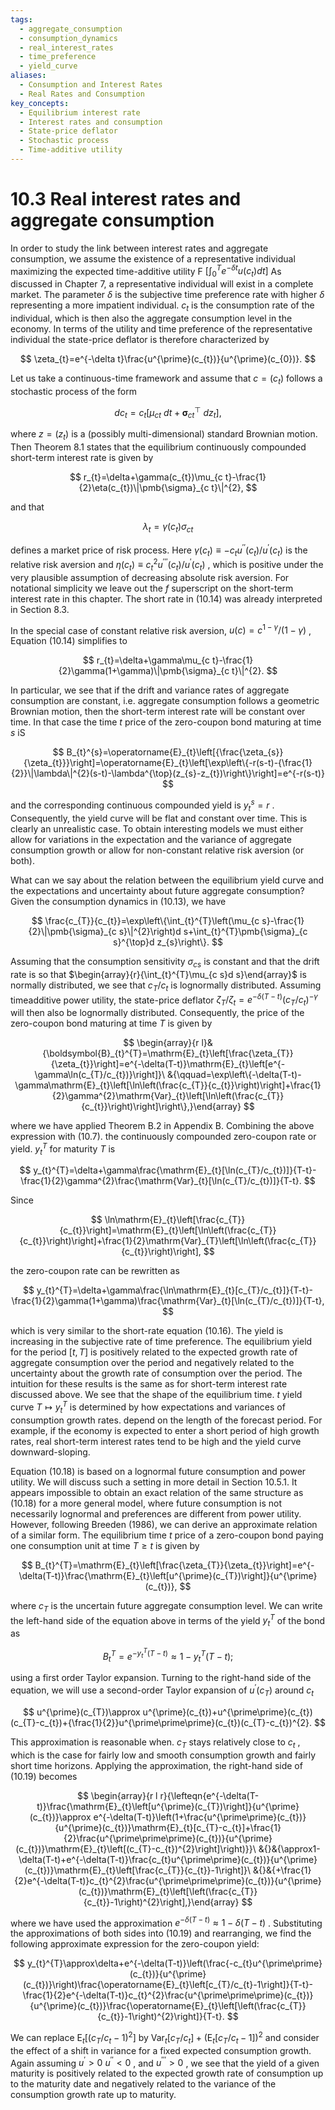 ```yaml
---
tags:
  - aggregate_consumption
  - consumption_dynamics
  - real_interest_rates
  - time_preference
  - yield_curve
aliases:
  - Consumption and Interest Rates
  - Real Rates and Consumption
key_concepts:
  - Equilibrium interest rate
  - Interest rates and consumption
  - State-price deflator
  - Stochastic process
  - Time-additive utility
---
```


# 10.3 Real interest rates and aggregate consumption  

In order to study the link between interest rates and aggregate consumption, we assume the existence of a representative individual maximizing the expected time-additive utility F $[\int_{0}^{T}e^{-\delta t}u(c_{t})d t]$ As discussed in Chapter 7, a representative individual will exist in a complete market. The parameter $\delta$ is the subjective time preference rate with higher $\delta$ representing a more impatient individual. $c_{t}$ is the consumption rate of the individual, which is then also the aggregate consumption level in the economy. In terms of the utility and time preference of the representative individual the state-price deflator is therefore characterized by  

$$
\zeta_{t}=e^{-\delta t}\frac{u^{\prime}(c_{t})}{u^{\prime}(c_{0})}.
$$  

Let us take a continuous-time framework and assume that $c=\left(c_{t}\right)$ follows a stochastic process of the form  

$$
d c_{t}=c_{t}\left[\mu_{c t}\:d t+\pmb{\sigma}_{c t}^{\top}\:d z_{t}\right],
$$  

where $z=\left(z_{t}\right)$ is a (possibly multi-dimensional) standard Brownian motion. Then Theorem 8.1 states that the equilibrium continuously compounded short-term interest rate is given by  

$$
r_{t}=\delta+\gamma(c_{t})\mu_{c t}-\frac{1}{2}\eta(c_{t})\|\pmb{\sigma}_{c t}\|^{2},
$$  

and that  

$$
\lambda_{t}=\gamma(c_{t})\sigma_{c t}
$$  

defines a market price of risk process. Here $\gamma(c_{t})\equiv-c_{t}u^{\prime\prime}(c_{t})/u^{\prime}(c_{t})$ is the relative risk aversion and $\eta(c_{t})\equiv c_{t}^{2}u^{\prime\prime\prime}(c_{t})/u^{\prime}(c_{t})$ , which is positive under the very plausible assumption of decreasing absolute risk aversion. For notational simplicity we leave out the $f$ superscript on the short-term interest rate in this chapter. The short rate in (10.14) was already interpreted in Section 8.3.  

In the special case of constant relative risk aversion, $u(c)=c^{1-\gamma}/(1-\gamma)$ , Equation (10.14) simplifies to  

$$
r_{t}=\delta+\gamma\mu_{c t}-\frac{1}{2}\gamma(1+\gamma)\|\pmb{\sigma}_{c t}\|^{2}.
$$  

In particular, we see that if the drift and variance rates of aggregate consumption are constant, i.e. aggregate consumption follows a geometric Brownian motion, then the short-term interest rate will be constant over time. In that case the time $t$ price of the zero-coupon bond maturing at time $s$ iS  

$$
B_{t}^{s}=\operatorname{E}_{t}\left[{\frac{\zeta_{s}}{\zeta_{t}}}\right]=\operatorname{E}_{t}\left[\exp\left\{-r(s-t)-{\frac{1}{2}}\|\lambda\|^{2}(s-t)-\lambda^{\top}(z_{s}-z_{t})\right\}\right]=e^{-r(s-t)}
$$  

and the corresponding continuous compounded yield is $y_{t}^{s}=r$ . Consequently, the yield curve will be flat and constant over time. This is clearly an unrealistic case. To obtain interesting models we must either allow for variations in the expectation and the variance of aggregate consumption growth or allow for non-constant relative risk aversion (or both).  

What can we say about the relation between the equilibrium yield curve and the expectations and uncertainty about future aggregate consumption? Given the consumption dynamics in (10.13), we have  

$$
\frac{c_{T}}{c_{t}}=\exp\left\{\int_{t}^{T}\left(\mu_{c s}-\frac{1}{2}\|\pmb{\sigma}_{c s}\|^{2}\right)d s+\int_{t}^{T}\pmb{\sigma}_{c s}^{\top}d z_{s}\right\}.
$$  

Assuming that the consumption sensitivity $\sigma_{c s}$ is constant and that the drift rate is so that $\begin{array}{r}{\int_{t}^{T}\mu_{c s}d s}\end{array}$ is normally distributed, we see that $c_{T}/c_{t}$ is lognormally distributed. Assuming timeadditive power utility, the state-price deflator $\zeta_{T}/\zeta_{t}=e^{-\delta(T-t)}(c_{T}/c_{t})^{-\gamma}$ will then also be lognormally distributed. Consequently, the price of the zero-coupon bond maturing at time $T$ is given by  

$$
\begin{array}{r l}&{\boldsymbol{B}_{t}^{T}=\mathrm{E}_{t}\left[\frac{\zeta_{T}}{\zeta_{t}}\right]=e^{-\delta(T-t)}\mathrm{E}_{t}\left[e^{-\gamma\ln(c_{T}/c_{t})}\right]}\ &{\qquad=\exp\left\{-\delta(T-t)-\gamma\mathrm{E}_{t}\left[\ln\left(\frac{c_{T}}{c_{t}}\right)\right]+\frac{1}{2}\gamma^{2}\mathrm{Var}_{t}\left[\ln\left(\frac{c_{T}}{c_{t}}\right)\right]\right\},}\end{array}
$$  

where we have applied Theorem B.2 in Appendix B. Combining the above expression with (10.7). the continuously compounded zero-coupon rate or yield. $y_{t}^{T}$ for maturity $T$ is  

$$
y_{t}^{T}=\delta+\gamma\frac{\mathrm{E}_{t}[\ln(c_{T}/c_{t})]}{T-t}-\frac{1}{2}\gamma^{2}\frac{\mathrm{Var}_{t}[\ln(c_{T}/c_{t})]}{T-t}.
$$  

Since  

$$
\ln\mathrm{E}_{t}\left[\frac{c_{T}}{c_{t}}\right]=\mathrm{E}_{t}\left[\ln\left(\frac{c_{T}}{c_{t}}\right)\right]+\frac{1}{2}\mathrm{Var}_{T}\left[\ln\left(\frac{c_{T}}{c_{t}}\right)\right],
$$  

the zero-coupon rate can be rewritten as  

$$
y_{t}^{T}=\delta+\gamma\frac{\ln\mathrm{E}_{t}[c_{T}/c_{t}]}{T-t}-\frac{1}{2}\gamma(1+\gamma)\frac{\mathrm{Var}_{t}[\ln(c_{T}/c_{t})]}{T-t},
$$  

which is very similar to the short-rate equation (10.16). The yield is increasing in the subjective rate of time preference. The equilibrium yield for the period $[t,T]$ is positively related to the expected growth rate of aggregate consumption over the period and negatively related to the uncertainty about the growth rate of consumption over the period. The intuition for these results is the same as for short-term interest rate discussed above. We see that the shape of the equilibrium time. $t$ yield curve $T\mapsto y_{t}^{T}$ is determined by how expectations and variances of consumption growth rates. depend on the length of the forecast period. For example, if the economy is expected to enter a short period of high growth rates, real short-term interest rates tend to be high and the yield curve downward-sloping.  

Equation (10.18) is based on a lognormal future consumption and power utility. We will discuss such a setting in more detail in Section 10.5.1. It appears impossible to obtain an exact relation of the same structure as (10.18) for a more general model, where future consumption is not necessarily lognormal and preferences are different from power utility. However, following Breeden (1986), we can derive an approximate relation of a similar form. The equilibrium time $t$ price of a zero-coupon bond paying one consumption unit at time $T\geq t$ is given by  

$$
B_{t}^{T}=\mathrm{E}_{t}\left[\frac{\zeta_{T}}{\zeta_{t}}\right]=e^{-\delta(T-t)}\frac{\mathrm{E}_{t}\left[u^{\prime}(c_{T})\right]}{u^{\prime}(c_{t})},
$$  

where $c_{T}$ is the uncertain future aggregate consumption level. We can write the left-hand side of the equation above in terms of the yield $y_{t}^{T}$ of the bond as  

$$
B_{t}^{T}=e^{-y_{t}^{T}(T-t)}\approx1-y_{t}^{T}(T-t);
$$  

using a first order Taylor expansion. Turning to the right-hand side of the equation, we will use a second-order Taylor expansion of $u^{\prime}(c_{T})$ around $c_{t}$  

$$
u^{\prime}(c_{T})\approx u^{\prime}(c_{t})+u^{\prime\prime}(c_{t})(c_{T}-c_{t})+{\frac{1}{2}}u^{\prime\prime\prime}(c_{t})(c_{T}-c_{t})^{2}.
$$  

This approximation is reasonable when. $c_{T}$ stays relatively close to $c_{t}$ , which is the case for fairly low and smooth consumption growth and fairly short time horizons. Applying the approximation, the right-hand side of (10.19) becomes  

$$
\begin{array}{r l r}{\lefteqn{e^{-\delta(T-t)}\frac{\mathrm{E}_{t}\left[u^{\prime}(c_{T})\right]}{u^{\prime}(c_{t})}\approx e^{-\delta(T-t)}\left(1+\frac{u^{\prime\prime}(c_{t})}{u^{\prime}(c_{t})}\mathrm{E}_{t}[c_{T}-c_{t}]+\frac{1}{2}\frac{u^{\prime\prime\prime}(c_{t})}{u^{\prime}(c_{t})}\mathrm{E}_{t}\left[(c_{T}-c_{t})^{2}\right]\right)}}\ &{}&{\approx1-\delta(T-t)+e^{-\delta(T-t)}\frac{c_{t}u^{\prime\prime}(c_{t})}{u^{\prime}(c_{t})}\mathrm{E}_{t}\left[\frac{c_{T}}{c_{t}}-1\right]}\ &{}&{+\frac{1}{2}e^{-\delta(T-t)}c_{t}^{2}\frac{u^{\prime\prime\prime}(c_{t})}{u^{\prime}(c_{t})}\mathrm{E}_{t}\left[\left(\frac{c_{T}}{c_{t}}-1\right)^{2}\right],}\end{array}
$$  

where we have used the approximation $e^{-\delta(T-t)}\approx1-\delta(T-t)$ . Substituting the approximations of both sides into (10.19) and rearranging, we find the following approximate expression for the zero-coupon yield:  

$$
y_{t}^{T}\approx\delta+e^{-\delta(T-t)}\left(\frac{-c_{t}u^{\prime\prime}(c_{t})}{u^{\prime}(c_{t})}\right)\frac{\operatorname{E}_{t}\left[c_{T}/c_{t}-1\right]}{T-t}-\frac{1}{2}e^{-\delta(T-t)}c_{t}^{2}\frac{u^{\prime\prime\prime}(c_{t})}{u^{\prime}(c_{t})}\frac{\operatorname{E}_{t}\left[\left(\frac{c_{T}}{c_{t}}-1\right)^{2}\right]}{T-t}.
$$  

We can replace $\mathrm{E}_{t}\left[\left(c_{T}/c_{t}-1\right)^{2}\right]$ by $\mathrm{Var}_{t}\left[c_{T}/c_{t}\right]+\left(\mathrm{E}_{t}\left[c_{T}/c_{t}-1\right]\right)^{2}$ and consider the effect of a shift in variance for a fixed expected consumption growth. Again assuming $u^{\prime}>0$ $u^{\prime\prime}<0$ , and $u^{\prime\prime\prime}>0$ , we see that the yield of a given maturity is positively related to the expected growth rate of consumption up to the maturity date and negatively related to the variance of the consumption growth rate up to maturity.  
